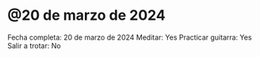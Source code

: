 # @20 de marzo de 2024

Fecha completa: 20 de marzo de 2024
Meditar: Yes
Practicar guitarra: Yes
Salir a trotar: No
